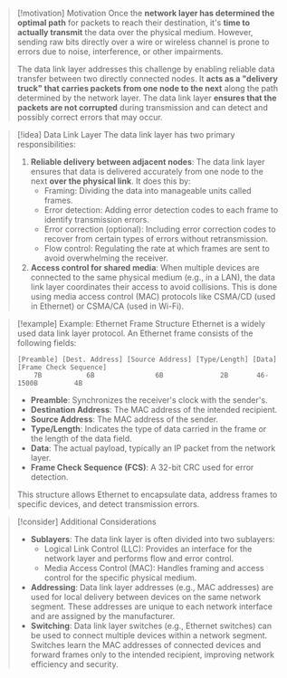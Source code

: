 > [!motivation] Motivation
> Once the **network layer has determined the optimal path** for packets to reach their destination, it's **time to actually transmit** the data over the physical medium. However, sending raw bits directly over a wire or wireless channel is prone to errors due to noise, interference, or other impairments.
>
> The data link layer addresses this challenge by enabling reliable data transfer between two directly connected nodes. It **acts as a "delivery truck" that carries packets from one node to the next** along the path determined by the network layer. The data link layer **ensures that the packets are not corrupted** during transmission and can detect and possibly correct errors that may occur.

> [!idea] Data Link Layer
> The data link layer has two primary responsibilities:
> 1. **Reliable delivery between adjacent nodes**: The data link layer ensures that data is delivered accurately from one node to the next **over the physical link**. It does this by:
>    - Framing: Dividing the data into manageable units called frames.
>    - Error detection: Adding error detection codes to each frame to identify transmission errors.
>    - Error correction (optional): Including error correction codes to recover from certain types of errors without retransmission.
>    - Flow control: Regulating the rate at which frames are sent to avoid overwhelming the receiver.
> 2. **Access control for shared media**: When multiple devices are connected to the same physical medium (e.g., in a LAN), the data link layer coordinates their access to avoid collisions. This is done using media access control (MAC) protocols like CSMA/CD (used in Ethernet) or CSMA/CA (used in Wi-Fi).

> [!example] Example: Ethernet Frame Structure
> Ethernet is a widely used data link layer protocol. An Ethernet frame consists of the following fields:
> ```
> [Preamble] [Dest. Address] [Source Address] [Type/Length] [Data] [Frame Check Sequence]
>     7B           6B               6B              2B       46-1500B         4B
> ```
> - **Preamble**: Synchronizes the receiver's clock with the sender's.
> - **Destination Address**: The MAC address of the intended recipient.
> - **Source Address**: The MAC address of the sender.
> - **Type/Length**: Indicates the type of data carried in the frame or the length of the data field.
> - **Data**: The actual payload, typically an IP packet from the network layer.
> - **Frame Check Sequence (FCS)**: A 32-bit CRC used for error detection.
> 
> This structure allows Ethernet to encapsulate data, address frames to specific devices, and detect transmission errors.

> [!consider] Additional Considerations
> - **Sublayers**: The data link layer is often divided into two sublayers:
>   - Logical Link Control (LLC): Provides an interface for the network layer and performs flow and error control.
>   - Media Access Control (MAC): Handles framing and access control for the specific physical medium.
> - **Addressing**: Data link layer addresses (e.g., MAC addresses) are used for local delivery between devices on the same network segment. These addresses are unique to each network interface and are assigned by the manufacturer.
> - **Switching**: Data link layer switches (e.g., Ethernet switches) can be used to connect multiple devices within a network segment. Switches learn the MAC addresses of connected devices and forward frames only to the intended recipient, improving network efficiency and security.